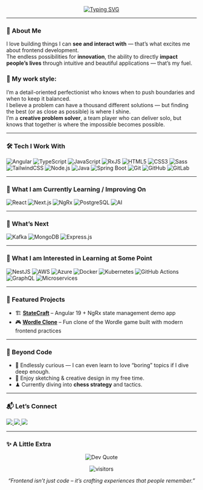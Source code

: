 <!-- Animated Typing Intro -->
<p align="center">
  <a href="https://github.com/acrocks1000">
    <img src="https://readme-typing-svg.demolab.com?font=Fira+Code&pause=1000&color=0E75B6&width=500&lines=Hey+there!+I'm+Abhinav+👋;Frontend+Developer+%7C+Angular+%26+React;Passionate+about+UI+%2B+State+Management;Always+learning+something+new+🚀" alt="Typing SVG" />
  </a>
</p>

---

### 🚀 About Me  
I love building things I can **see and interact with** — that’s what excites me about frontend development.  
The endless possibilities for **innovation**, the ability to directly **impact people’s lives** through intuitive and beautiful applications — that’s my fuel.  

### 🎯 My work style:
I’m a detail-oriented perfectionist who knows when to push boundaries and when to keep it balanced.  
I believe a problem can have a thousand different solutions — but finding the best (or as close as possible) is where I shine.  
I’m a **creative problem solver**, a team player who can deliver solo, but knows that together is where the impossible becomes possible.  

---

### 🛠 Tech I Work With 
![Angular](https://img.shields.io/badge/-Angular-DD0031?logo=angular&style=for-the-badge&logoColor=white)
![TypeScript](https://img.shields.io/badge/-TypeScript-3178C6?logo=typescript&style=for-the-badge&logoColor=white)
![JavaScript](https://img.shields.io/badge/-JavaScript-F7DF1E?logo=javascript&style=for-the-badge&logoColor=black)
![RxJS](https://img.shields.io/badge/-RxJS-B7178C?logo=reactivex&style=for-the-badge&logoColor=white)
![HTML5](https://img.shields.io/badge/-HTML5-E34F26?logo=html5&style=for-the-badge&logoColor=white)
![CSS3](https://img.shields.io/badge/-CSS3-1572B6?logo=css3&style=for-the-badge&logoColor=white)
![Sass](https://img.shields.io/badge/-Sass-CC6699?logo=sass&style=for-the-badge&logoColor=white)
![TailwindCSS](https://img.shields.io/badge/-TailwindCSS-06B6D4?logo=tailwindcss&style=for-the-badge&logoColor=white)
![Node.js](https://img.shields.io/badge/-Node.js-339933?logo=node.js&style=for-the-badge&logoColor=white)
![Java](https://img.shields.io/badge/-Java-007396?logo=java&style=for-the-badge&logoColor=white)
![Spring Boot](https://img.shields.io/badge/-Spring%20Boot-6DB33F?logo=springboot&style=for-the-badge&logoColor=white)
![Git](https://img.shields.io/badge/-Git-F05032?logo=git&style=for-the-badge&logoColor=white)
![GitHub](https://img.shields.io/badge/-GitHub-181717?logo=github&style=for-the-badge&logoColor=white)
![GitLab](https://img.shields.io/badge/-GitLab-FC6D26?logo=gitlab&style=for-the-badge&logoColor=white)

---

### 📖 What I am Currently Learning / Improving On  
![React](https://img.shields.io/badge/-React-61DAFB?logo=react&style=for-the-badge&logoColor=black)
![Next.js](https://img.shields.io/badge/-Next.js-000000?logo=next.js&style=for-the-badge&logoColor=white)
![NgRx](https://img.shields.io/badge/-NgRx-B7178C?logo=reactivex&style=for-the-badge&logoColor=white)
![PostgreSQL](https://img.shields.io/badge/-PostgreSQL-4169E1?logo=postgresql&style=for-the-badge&logoColor=white)
![AI](https://img.shields.io/badge/-AI%20%26%20LLMs-FF6F00?logo=openai&style=for-the-badge&logoColor=white)

---

### 🔮 What’s Next  
![Kafka](https://img.shields.io/badge/-Kafka-231F20?logo=apachekafka&style=for-the-badge&logoColor=white)
![MongoDB](https://img.shields.io/badge/-MongoDB-47A248?logo=mongodb&style=for-the-badge&logoColor=white)
![Express.js](https://img.shields.io/badge/-Express.js-000000?logo=express&style=for-the-badge&logoColor=white)

---

### 👾 What I am Interested in Learning at Some Point  
![NestJS](https://img.shields.io/badge/-NestJS-E0234E?logo=nestjs&style=for-the-badge&logoColor=white)
![AWS](https://img.shields.io/badge/-AWS-232F3E?logo=amazonaws&style=for-the-badge&logoColor=white)
![Azure](https://img.shields.io/badge/-Azure-0078D4?logo=microsoftazure&style=for-the-badge&logoColor=white)
![Docker](https://img.shields.io/badge/-Docker-2496ED?logo=docker&style=for-the-badge&logoColor=white)
![Kubernetes](https://img.shields.io/badge/-Kubernetes-326CE5?logo=kubernetes&style=for-the-badge&logoColor=white)
![GitHub Actions](https://img.shields.io/badge/-GitHub%20Actions-2088FF?logo=githubactions&style=for-the-badge&logoColor=white)
![GraphQL](https://img.shields.io/badge/-GraphQL-E10098?logo=graphql&style=for-the-badge&logoColor=white)
![Microservices](https://img.shields.io/badge/-Microservices-FF4081?style=for-the-badge)
<!-- ![Observability](https://img.shields.io/badge/-Monitoring%20%26%20Observability-2E3A59?style=for-the-badge) -->

---


### 🌟 Featured Projects  
- 🏗 **[StateCraft](https://github.com/acrocks1000/StateCraft)** – Angular 19 + NgRx state management demo app  
- 🎮 **[Wordle Clone](https://github.com/acrocks1000/wordle_clone)** – Fun clone of the Wordle game built with modern frontend practices  

---

### 🌱 Beyond Code  
- 🧠 Endlessly curious — I can even learn to love “boring” topics if I dive deep enough.  
- 🎨 Enjoy sketching & creative design in my free time.  
- ♟ Currently diving into **chess strategy** and tactics.  

---

### 📬 Let’s Connect  
<p align="left">
  <a href="https://www.linkedin.com/in/abhinav-chaudhary-frontend" target="_blank">
    <img src="https://img.shields.io/badge/LinkedIn-0A66C2?style=for-the-badge&logo=linkedin&logoColor=white"/>
  </a>
  <a href="mailto:acrocks1000@gmail.com">
    <img src="https://img.shields.io/badge/Gmail-D14836?style=for-the-badge&logo=gmail&logoColor=white"/>
  </a>
  <a href="https://github.com/acrocks1000">
    <img src="https://img.shields.io/badge/GitHub-181717?style=for-the-badge&logo=github&logoColor=white"/>
  </a>
</p>

---

### ✨ A Little Extra  
<p align="center">
  <img src="https://quotes-github-readme.vercel.app/api?type=horizontal&theme=light" alt="Dev Quote" />
</p>

<p align="center">
  <img src="https://visitor-badge.laobi.icu/badge?page_id=acrocks1000.acrocks1000" alt="visitors" />
</p>

<p align="center">
  <i>“Frontend isn’t just code – it’s crafting experiences that people remember.”</i>
</p>
